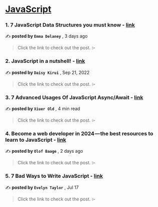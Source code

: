 
<h1><a href=https://medium.com/tag/javascript-development/recommended target="_blank" rel="noopener noreferrer">JavaScript</a></h1>
<h3>1. 7 JavaScript Data Structures you must know - <a href=https://medium.com/@emma-delaney/7-javascript-data-structures-you-must-know-2a7a0291bdf7?source=tag_recommended_feed---------0-84----------javascript_development----------7d09a79d_2c2a_4a06_8fd4_ed26fd9f0eb4------- target="_blank" rel="noopener noreferrer">link</a></h3>

✍️ **posted by `Emma Delaney`** <date> , 3 days ago</date>

<blockquote>Click the link to check out the post. ⌲</blockquote>

<h3>2. JavaScript in a nutshell! - <a href=https://medium.com/@daisykirui/javascript-in-a-nutshell-669dab5b6e78?source=tag_recommended_feed---------1-107----------javascript_development----------7d09a79d_2c2a_4a06_8fd4_ed26fd9f0eb4------- target="_blank" rel="noopener noreferrer">link</a></h3>

✍️ **posted by `Daisy Kirui`** <date> , Sep 21, 2022</date>

<blockquote>Click the link to check out the post. ⌲</blockquote>

<h3>3. 7 Advanced Usages Of JavaScript Async/Await - <a href=https://medium.com/javascript-in-plain-english/7-advanced-usages-of-javascript-async-await-d5ee837fda60?source=tag_recommended_feed---------2-85----------javascript_development----------7d09a79d_2c2a_4a06_8fd4_ed26fd9f0eb4------- target="_blank" rel="noopener noreferrer">link</a></h3>

✍️ **posted by `Xiuer Old`** <date> , 4 min read</date>

<blockquote>Click the link to check out the post. ⌲</blockquote>

<h3>4. Become a web developer in 2024 — the best resources to learn to JavaScript - <a href=https://medium.com/@olofbaage/become-a-web-developer-in-2024-the-best-resources-to-learn-to-javascript-ec49121a9600?source=tag_recommended_feed---------3-84----------javascript_development----------7d09a79d_2c2a_4a06_8fd4_ed26fd9f0eb4------- target="_blank" rel="noopener noreferrer">link</a></h3>

✍️ **posted by `Olof Baage`** <date> , 2 days ago</date>

<blockquote>Click the link to check out the post. ⌲</blockquote>

<h3>5. 7 Bad Ways to Write JavaScript - <a href=https://medium.com/@Evelyn.Taylor/7-bad-ways-to-write-javascript-f41186f6dd05?source=tag_recommended_feed---------4-85----------javascript_development----------7d09a79d_2c2a_4a06_8fd4_ed26fd9f0eb4------- target="_blank" rel="noopener noreferrer">link</a></h3>

✍️ **posted by `Evelyn Taylor`** <date> , Jul 17</date>

<blockquote>Click the link to check out the post. ⌲</blockquote>

